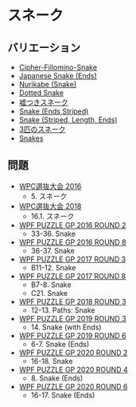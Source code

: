 # スネーク

## バリエーション
- [Cipher-Fillomino-Snake](fillomino-snake-encoded.md)
- [Japanese Snake (Ends)](japanese-snake.md)
- [Nurikabe (Snake)](nurikabe-snake.md)
- [Dotted Snake](snake-dotted.md)
- [嘘つきスネーク](snake-offbyone.md)
- [Snake (Ends,Striped)](snake-striped.md)
- [Snake (Striped, Length, Ends)](snake-stripedlengthends.md)
- [3匹のスネーク](snake-three.md)
- [Snakes](snakes.md)

## 問題
- [WPC選抜大会 2016](../questions/jwpc2016.md)
	- 5\. スネーク
- [WPC選抜大会 2018](../questions/jwpc2018.md)
	- 16.1. スネーク
- [WPF PUZZLE GP 2016 ROUND 2](../questions/wpfpgp2016-2.md)
	- 33-36. Snake
- [WPF PUZZLE GP 2016 ROUND 8](../questions/wpfpgp2016-8.md)
	- 36-37. Snake
- [WPF PUZZLE GP 2017 ROUND 3](../questions/wpfpgp2017-3.md)
	- B11-12. Snake
- [WPF PUZZLE GP 2017 ROUND 8](../questions/wpfpgp2017-8.md)
	- B7-8. Snake
	- C21. Snake
- [WPF PUZZLE GP 2018 ROUND 3](../questions/wpfpgp2018-3.md)
	- 12-13. Paths: Snake
- [WPF PUZZLE GP 2019 ROUND 3](../questions/wpfpgp2019-3.md)
	- 14\. Snake (with Ends)
- [WPF PUZZLE GP 2019 ROUND 6](../questions/wpfpgp2019-6.md)
	- 6-7. Snake (Ends)
- [WPF PUZZLE GP 2020 ROUND 2](../questions/wpfpgp2020-2.md)
	- 16-18. Snake
- [WPF PUZZLE GP 2020 ROUND 4](../questions/wpfpgp2020-4.md)
	- 8\. Snake (Ends)
- [WPF PUZZLE GP 2020 ROUND 6](../questions/wpfpgp2020-6.md)
	- 16-17. Snake (Ends)
